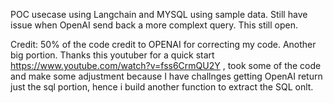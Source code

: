 POC  usecase using Langchain and MYSQL using sample data. Still have issue when OpenAI send back a more complext query. This still open. 

Credit: 
 50% of the code credit to OPENAI for correcting my code. Another big portion. Thanks this youtuber for a quick start https://www.youtube.com/watch?v=fss6CrmQU2Y , took some of the code and make some adjustment because I have challnges getting OpenAI return just the sql portion, hence i build another function to extract the SQL onlt.  
